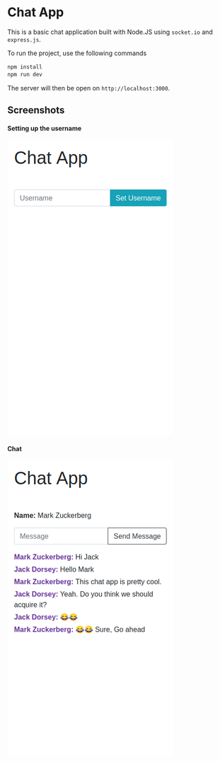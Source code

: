 # Chat App

This is a basic chat application built with Node.JS using `socket.io` and `express.js`.

To run the project, use the following commands

```sh
npm install
npm run dev
```

The server will then be open on `http://localhost:3000`.

## Screenshots

#### Setting up the username

![Username](docs/username.png)

#### Chat

![Chat](docs/chat.png)
